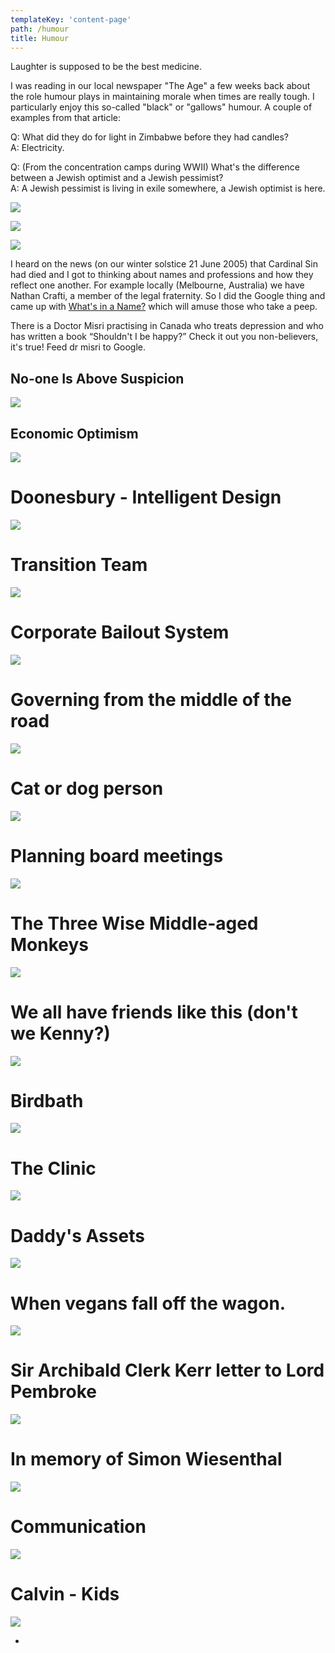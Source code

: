 ```yaml
---
templateKey: 'content-page'
path: /humour
title: Humour
---
```


Laughter is supposed to be the best medicine.

I was reading in our local newspaper "The Age" a few weeks back about the role humour plays in maintaining morale when times are really tough. I particularly enjoy this so-called "black" or "gallows" humour. A couple of examples from that article:

Q: What did they do for light in Zimbabwe before they had candles?\
A: Electricity.

Q: (From the concentration camps during WWII) What's the difference between a Jewish optimist and a Jewish pessimist?\
A: A Jewish pessimist is living in exile somewhere, a Jewish optimist is here.

![](/img/god.jpg)

![](/img/pt_meeting.jpg)

![](/img/nicetits.jpg)

I heard on the news (on our winter solstice 21 June 2005) that Cardinal Sin had died and I got to thinking about names and professions and how they reflect one another. For example locally (Melbourne, Australia) we have Nathan Crafti, a member of the legal fraternity. So I did the Google thing and came up with [What's in a Name?](http://www.granoff.net/names) which will amuse those who take a peep.

There is a Doctor Misri practising in Canada who treats depression and who has written a book “Shouldn't I be happy?” Check it out you non-believers, it's true! Feed dr misri to Google.

## No-one Is Above Suspicion

![](/img/no_one_is_above_suspicion.jpg)

## Economic Optimism

![](/img/nonsequitor_economic_optimism.gif)

# []()Doonesbury - Intelligent Design

![](/img/doonesbury_intelligent_design.gif)

# []()Transition Team

![](/img/nonsequitor_transition_team.gif)

# []()Corporate Bailout System

![](/img/nonsequitor_corporate_bailout_system.gif)

# []()Governing from the middle of the road

![](/img/nonsequitor_the_middle_road.gif)

# []()Cat or dog person

![](/img/nonsequitor_cat_or_dog_person.gif)

# []()Planning board meetings

![](/img/nonsequitor_planning_board_meetings.gif)

# []()The Three Wise Middle-aged Monkeys

![](/img/3_wise_monkeys.jpg)

# []()We all have friends like this (don't we Kenny?)

![](/img/nonsequitor_unicycle.jpg)

# []()Birdbath

![](/img/birdbath.jpg)

# []()The Clinic

![](/img/clinic.jpg)

# []()Daddy's Assets

![](/img/daddyassets.jpg)

# []()When vegans fall off the wagon.

![](/img/vegans.jpg)

# []()Sir Archibald Clerk Kerr letter to Lord Pembroke

![](/img/sirarchi.jpg)

# []()In memory of Simon Wiesenthal

![](/img/nooffensejose.jpg)

# []()Communication

![](/img/nonsequitor_communication.jpg)

# []()Calvin - Kids

![](/img/calvin_kids.jpg)

- [](http://kilvo.org/humour/dead_horses.html 'Dead Horses — The tribal wisdom of the Dakota Indians')
